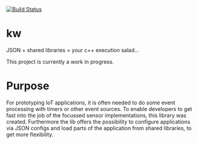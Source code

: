 [![Build Status](http://www.familie-uhlich.de/jenkins/job/kw/badge/icon)](http://www.familie-uhlich.de/jenkins/job/kw/?style=plastic)

# kw
JSON + shared libraries = your c++ execution salad... 

This project is currently a work in progress.

# Purpose
For prototyping IoT applications, it is often needed to do some event 
processing with timers or other event sources. To enable developers to get fast into the job of 
the focussed sensor implementations, this library was created.
Furthermore the lib offers the possibility to configure applications via JSON configs and load 
parts of the application from shared libraries, to get more flexibility.

